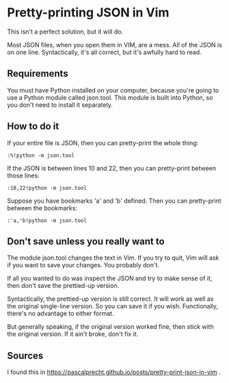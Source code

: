 # Pretty-printing JSON in Vim

This isn't a perfect solution, but it will do.

Most JSON files, when you open them in VIM, are a mess. All of the JSON
is on one line. Syntactically, it's all correct, but it's awfully hard
to read.

## Requirements

You must have Python installed on your computer, because you're going
to use a Python module called json.tool. This module is built into
Python, so you don't need to install it separately.

## How to do it

If your entire file is JSON, then you can pretty-print the whole 
thing:
```
:%!python -m json.tool
```

If the JSON is between lines 10 and 22, then you can pretty-print
between those lines:
```
:10,22!python -m json.tool
```

Suppose you have bookmarks 'a' and 'b' defined. Then you can 
pretty-print between the bookmarks:
```
:'a,'b!python -m json.tool
```

## Don't save unless you really want to

The module json.tool changes the text in Vim. If you try to quit,
Vim will ask if you want to save your changes. You probably don't.

If all you wanted to do was inspect the JSON and try to make sense
of it, then don't save the prettied-up version.

Syntactically, the prettied-up version is still correct. It will 
work as well as the original single-line version. So you can save
it if you wish. Functionally, there's no advantage to either format.

But generally speaking, if the original version worked fine, then
stick with the original version. If it ain't broke, don't fix it.

## Sources

I found this in 
https://pascalprecht.github.io/posts/pretty-print-json-in-vim .
